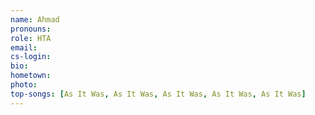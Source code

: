 ```yaml
---
name: Ahmad
pronouns:
role: HTA
email:
cs-login:
bio:
hometown:
photo:
top-songs: [As It Was, As It Was, As It Was, As It Was, As It Was]
---
```

